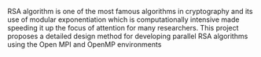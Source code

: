 RSA algorithm is one of the most famous algorithms in cryptography and its use of modular exponentiation
which is computationally intensive made speeding it up the focus of attention for many researchers. This project proposes a detailed design method for
developing parallel RSA algorithms using the Open MPI and OpenMP environments
